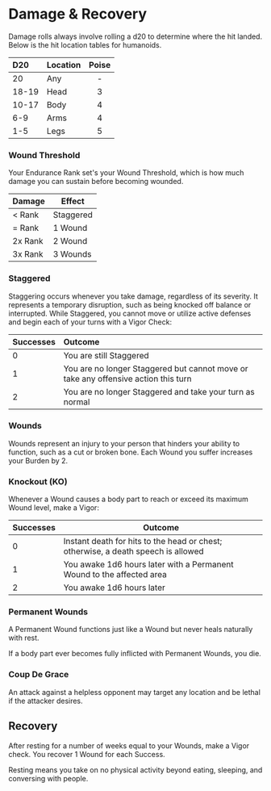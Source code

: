 # Damage & Recovery
Damage rolls always involve rolling a d20 to determine where the hit landed. Below is the hit location tables for humanoids.

| D20   | Location | Poise |
|:----- |:-------- |:-----:|
| 20    | Any      | -     |
| 18-19 | Head     | 3     |
| 10-17 | Body     | 4     |
| 6-9   | Arms     | 4     |
| 1-5   | Legs     | 5     |

### Wound Threshold
Your Endurance Rank set's your Wound Threshold, which is how much damage you can sustain before becoming wounded.

| Damage  | Effect    |
| ------- | --------- |
| < Rank  | Staggered |
| = Rank  | 1 Wound   |
| 2x Rank | 2 Wound   |
| 3x Rank | 3 Wounds  |

### Staggered
Staggering occurs whenever you take damage, regardless of its severity. It represents a temporary disruption, such as being knocked off balance or interrupted. While Staggered, you cannot move or utilize active defenses and begin each of your turns with a Vigor Check:

| Successes | Outcome |
|:----------|:--------|
| 0         | You are still Staggered |
| 1         | You are no longer Staggered but cannot move or take any offensive action this turn |
| 2         | You are no longer Staggered and take your turn as normal |

### Wounds
Wounds represent an injury to your person that hinders your ability to function, such as a cut or broken bone. Each Wound you suffer increases your Burden by 2.

### Knockout (KO)
Whenever a Wound causes a body part to reach or exceed its maximum Wound level, make a Vigor:

| Successes | Outcome                                                                           |
| --------- | --------------------------------------------------------------------------------- |
| 0         | Instant death for hits to the head or chest; otherwise, a death speech is allowed |
| 1         | You awake 1d6 hours later with a Permanent Wound to the affected area             |
| 2         | You awake 1d6 hours later                                                         |

### Permanent Wounds
A Permanent Wound functions just like a Wound but never heals naturally with rest.

If a body part ever becomes fully inflicted with Permanent Wounds, you die.

### Coup De Grace
An attack against a helpless opponent may target any location and be lethal if the attacker desires.

## Recovery
After resting for a number of weeks equal to your Wounds, make a Vigor check. You recover 1 Wound for each Success.

Resting means you take on no physical activity beyond eating, sleeping, and conversing with people.